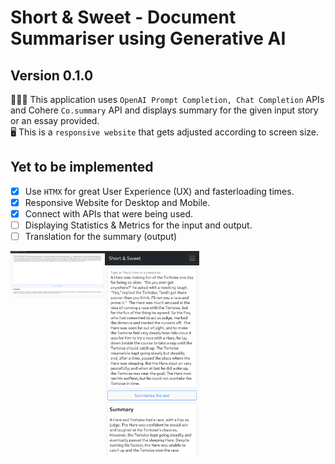 # Short & Sweet -  Document Summariser using Generative AI

## Version 0.1.0

🧑🏻‍💻 This application uses `OpenAI Prompt Completion, Chat Completion` APIs and Cohere `Co.summary` API and displays summary for the given input story or an essay provided.  
🖥️ This is a `responsive website` that gets adjusted according to screen size.  

## Yet to be implemented

- [x] Use `HTMX` for great User Experience (UX) and fasterloading times.
- [x] Responsive Website for Desktop and Mobile.
- [x] Connect with APIs that were being used.
- [ ] Displaying Statistics & Metrics for the input and output.
- [ ] Translation for the summary (output)

<div style="display:flex">
  <img alt="Desktop View" src="/Screenshots/eg1_desktop_view_summary_page.png" width="30%" height=30%>
  <img alt="Mobile View" src="/Screenshots/eg1_mobile_view_summary_page.png" width="30%" height="30%">
</div>